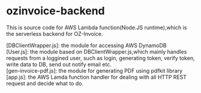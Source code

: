 # ozinvoice-backend
This is source code for AWS Lambda function(Node.JS runtime),which is the serverless backend for OZ-Invoice.     

[DBClientWrapper.js]: the module for accessing AWS DynamoDB  
[User.js]:    the module based on DBClientWrapper.js,which mainly handles requests from a loggined user, such as login, generating token, verify token, write data to DB, send out notify email etc.  
[gen-invoice-pdf.js]:   the module for generating PDF using pdfkit library  
[app.js]:   the AWS Lamda function handler for dealing with all HTTP REST request and decide what to do.  
